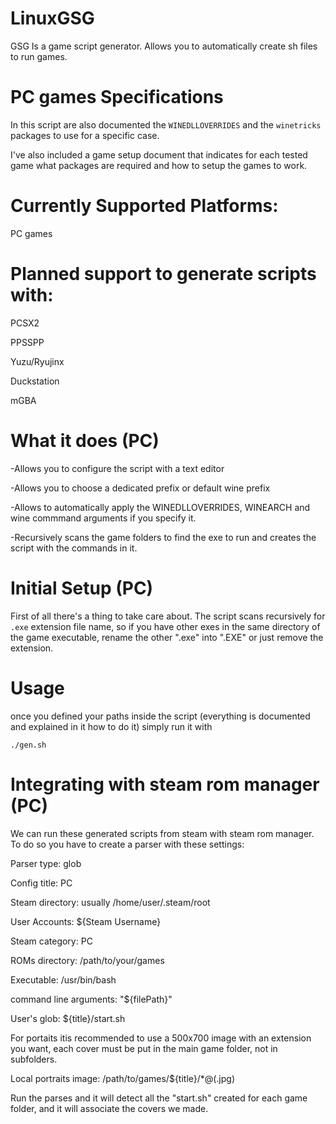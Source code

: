 # LinuxGSG
GSG Is a game script  generator. Allows you to automatically create sh files to run games.

# PC games Specifications
In this script are also documented the `WINEDLLOVERRIDES` and the `winetricks` packages to use for a specific case.

I've also included a game setup document that indicates for each tested game what packages are required and how to setup the games to work.

# Currently Supported Platforms:

PC games

# Planned support to generate scripts with:

PCSX2

PPSSPP

Yuzu/Ryujinx

Duckstation

mGBA



# What it does (PC)

-Allows you to configure the script with a text editor

-Allows you to choose a dedicated prefix or default wine prefix

-Allows to automatically apply the WINEDLLOVERRIDES, WINEARCH and wine commmand arguments if you specify it.

-Recursively scans the game folders to find the exe to run and creates the script with the commands in it.

# Initial Setup (PC)

First of all there's a thing to take care about. The script scans recursively for `.exe` extension file name,
so if you have other exes in the same directory of the game executable, rename the other ".exe" into ".EXE" or
just remove the extension.

# Usage

once you defined your paths inside the script (everything is documented and explained in it how to do it) simply run it with

`./gen.sh`


# Integrating with steam rom manager (PC)

We can run these generated scripts from steam with steam rom manager. To do so you have to create a parser with these settings:

Parser type: glob

Config title: PC

Steam directory: usually /home/user/.steam/root

User Accounts: ${Steam Username}

Steam category: PC

ROMs directory: /path/to/your/games

Executable: /usr/bin/bash

command line arguments: "${filePath}"

User's glob: ${title}/start.sh

For portaits itis recommended to use a 500x700 image with an extension you want, each cover must be put in the main game folder, not in subfolders.

Local portraits image: /path/to/games/${title}/*@(.jpg)


Run the parses and it will detect all the "start.sh" created for each game folder, and it will associate the covers we made.
